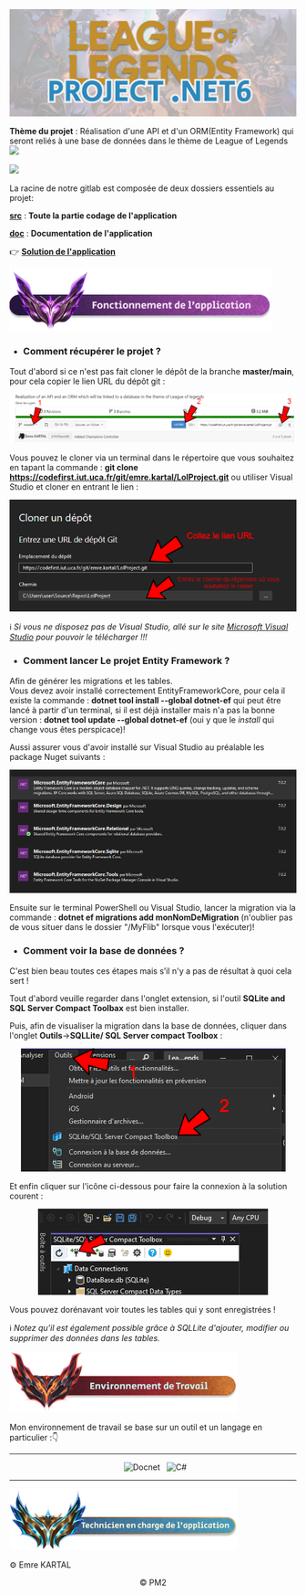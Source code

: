 <div align = center>

![Comment cloner](doc/Images/Banner.png)

</div>


**Thème du projet** : Réalisation d'une API et d'un ORM(Entity Framework) qui seront reliés à une base de données dans le thème de League of Legends <img src="https://logo-marque.com/wp-content/uploads/2020/11/League-of-Legends-Embleme.png" width="40" >
</br>

<img src="doc/Images/Title-Répartition.png" width="400">

La racine de notre gitlab est composée de deux dossiers essentiels au projet:

[**src**](src) : **Toute la partie codage de l'application**

[**doc**](doc) : **Documentation de l'application**

👉 [**Solution de l'application**](src/EntityFramework_LoL/Sources/LeagueOfLegends.sln)


<img src="doc/Images/Title-Fonctionnement.png" width="460" >

- ### Comment récupérer le projet ? 

Tout d'abord si ce n'est pas fait cloner le dépôt de la branche **master/main**, pour cela copier le lien URL du dépôt git :

<div align = center>

![Comment cloner](doc/Images/HowToClone.png)

</div>

Vous pouvez le cloner via un terminal dans le répertoire que vous souhaitez en tapant la commande : **git clone https://codefirst.iut.uca.fr/git/emre.kartal/LolProject.git** ou utiliser Visual Studio et cloner en entrant le lien :

<div align = center>

![Page Visual studio](doc/Images/PageVS.png)

</div>

:information_source: *Si vous ne disposez pas de Visual Studio, allé sur le site [Microsoft Visual Studio](https://visualstudio.microsoft.com/fr/downloads/) pour pouvoir le télécharger !!!*


- ### Comment lancer Le projet Entity Framework ? 

Afin de générer les migrations et les tables.
<br>
Vous devez avoir installé correctement EntityFrameworkCore, pour cela il existe la commande : **dotnet tool install --global dotnet-ef** qui peut être lancé à partir d'un terminal, si il est déjà installer mais n'a pas la bonne version : **dotnet tool update --global dotnet-ef** (oui y que le *install* qui change vous êtes perspicace)!

Aussi assurer vous d'avoir installé sur Visual Studio au préalable les package Nuget suivants : 

<div align = center>

![package nuget](doc/Images/Package_Nuget.png)

</div>

Ensuite sur le terminal PowerShell ou Visual Studio, lancer la migration via la commande : **dotnet ef migrations add monNomDeMigration** (n'oublier pas de vous situer dans le dossier "/MyFlib" lorsque vous l'exécuter)!

- ### Comment voir la base de données ?

C'est bien beau toutes ces étapes mais s’il n'y a pas de résultat à quoi cela sert !

Tout d'abord veuille  regarder dans l'onglet extension, si l'outil **SQLite and SQL Server Compact Toolbax** est bien installer.

Puis, afin de visualiser la migration dans la base de données, cliquer dans l'onglet **Outils**->**SQLLite/ SQL Server compact Toolbox** :

<div align = center>

![start BD](doc/Images/Start_BD.png)

</div>

Et enfin cliquer sur l'icône ci-dessous pour faire la connexion à la solution courent :

<div align = center>

![Connection BD](doc/Images/Connection_BD.png)

</div>

Vous pouvez dorénavant voir toutes les tables qui y sont enregistrées !

:information_source: *Notez qu'il est également possible grâce à SQLLite d'ajouter, modifier ou supprimer des données dans les tables.*

<img src="doc/Images/Title-Environnement.png" width="400" >

Mon environnement de travail se base sur un outil et un langage en particulier :👇

<div align = center>

---

&nbsp; ![Docnet](https://img.shields.io/badge/Docnet-000?style=for-the-badge&logo=Docnet&logoColor=white&color=white)
&nbsp; ![C#](https://img.shields.io/badge/Csharp-000?style=for-the-badge&logo=csharp&logoColor=white&color=blue)

---

</div>

<img src="doc/Images/Title-Technicien.png" width="400" >

⚙️ Emre KARTAL
<br>

<div align = center>
© PM2
</div>